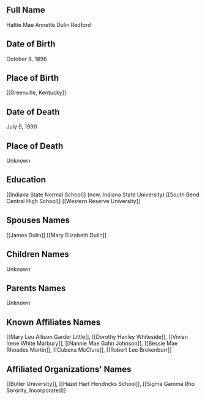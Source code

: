 ## Full Name
Hattie Mae Annette Dulin Redford 

## Date of Birth
October 8, 1896

## Place of Birth
[[Greenville, Kentucky]]

## Date of Death
July 9, 1990

## Place of Death
Unknown

## Education
[[Indiana State Normal School]] (now, Indiana State University)
[[South Bend Central High School]]
[[Western Reserve University]]

## Spouses Names
[[James Dulin]]
[[Mary Elizabeth Dulin]]

## Children Names
Unknown

## Parents Names
Unknown

## Known Affiliates Names
[[Mary Lou Allison Garder Little]], [[Dorothy Hanley Whiteside]], [[Vivian Irene White Marbury]], [[Nannie Mae Gahn Johnson]], [[Bessie Mae Rhoades Martin]], [[Cubena McClure]], [[Robert Lee Brokenburr]]

## Affiliated Organizations' Names
[[Butler University]], [[Hazel Hart Hendricks School]], [[Sigma Gamma Rho Sorority, Incorporated]]

